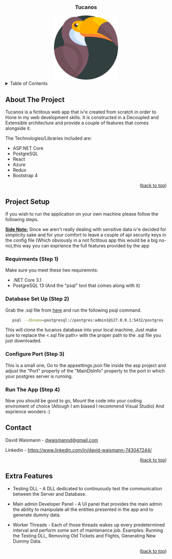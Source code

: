 <a name="readme-top"></a>

<div align="center">
<h3 align="center">Tucanos</h3>
  <a href="https://tucanos.azurewebsites.net/">
    <img src="asp/ClientApp/src/images/logo.png" alt="Logo" width="200" height="200">
  </a>
</div>

<!-- TABLE OF CONTENTS -->
<details>
  <summary>Table of Contents</summary>
  <ol>
    <li><a href="#about-the-project">About The Project</a></li>
    <li>
      <a href="#project-setup">Project Setup</a>
      <ul>
        <li><a href="#requirments-(step-1)">Requirments (Step 1)</a></li>
        <li><a href="#database-set-up-(step-2)">Database Set Up (Step 2)</a></li>
        <li><a href="#configure-port-(step-4)">Configure Port (Step 3)</a></li>
        <li><a href="#run-the-app-(step-4)">Run The App (Step 4)</a></li>
      </ul>
    </li>
    <li><a href="#contact">Contact</a></li>
    <li><a href="#extra-features">Extra Features</a></li>
  </ol>
</details>

<!-- ABOUT THE PROJECT -->

## About The Project

Tucanos is a fictitous web app that iv'e created from scratch in order
to Hone in my web development skills. It is constructed in a Decoupled and
Extensible architecture and provide a couple of features that comes alongside
it.

The Technologies/Libraries included are:

- ASP.NET Core
- PostgreSQL
- React
- Azure
- Redux
- Bootstrap 4

<p align="right">(<a href="#readme-top">back to top</a>)</p>

## Project Setup

If you wish to run the application on your own machine please follow the following steps.
<br/>

<ins><strong>Side Note:</strong></ins> Since we aren't really dealing with sensitive data iv'e decided
for simplicity sake and for your comfort to leave a couple of api security keys in the config file
(Which obviously in a not fictitous app this would be a big no-no),this way you can exprience the full
features provided by the app

### Requirments (Step 1)

Make sure you meet these two requiremnts:

- .NET Core 3.1
- PostgreSQL 13 (And the "psql" tool that comes along with it)

### Database Set Up (Step 2)

Grab the .sql file from <a href="https://github.com/Davidwfs83/Tucanos/tree/master/Database_p">here</a>
and run the following psql command.

```sh
   psql --dbname=postgresql://postgres:admin1@127.0.0.1:5432/postgres -f "<.sql file path>"
```

This will clone the tucanos database into your local machine, Just make sure to replace
the <.sql file path> with the proper path to the .sql file you just downloaded.

### Configure Port (Step 3)

This is a small one, Go to the appsettings.json file inside the asp project and adjust
the "Port" property of the "MainDbInfo" property to the port in which your postgres
server is running.

### Run The App (Step 4)

Now you should be good to go, Mount the code into your coding enviroment of choice (Altough I am biased
I recommend Visual Studio) And exprience wonders :)

<!-- CONTACT -->

## Contact

David Waismann - dwaismannd@gmail.com

Linkedin - https://www.linkedin.com/in/david-waismann-743047244/

<p align="right">(<a href="#readme-top">back to top</a>)</p>

<!-- Extra Features -->

## Extra Features

* Testing DLL - A DLL dedicated to continuously test the communication between the Server and Database.

* Main admin Developer Panel - A UI panel that provides the main admin the ability to manipulate
all the entities presented in the app and to generate dummy data.

* Worker Threads - Each of those threads wakes up every predetermined interval and perform some
  sort of maintenance job. Examples: Running the Testing DLL, Removing Old Tickets and Flights, Generating
  New Dummy Data.

<p align="right">(<a href="#readme-top">back to top</a>)</p>
